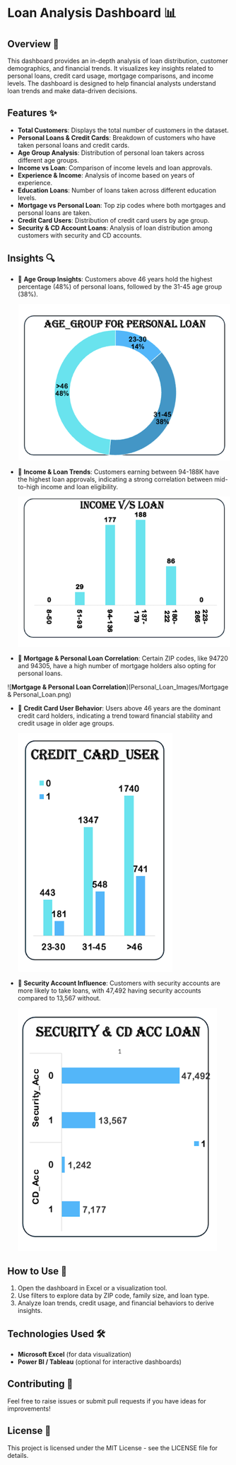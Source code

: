 # Loan Analysis Dashboard 📊

## Overview 🏦
This dashboard provides an in-depth analysis of loan distribution, customer demographics, and financial trends. It visualizes key insights related to personal loans, credit card usage, mortgage comparisons, and income levels. The dashboard is designed to help financial analysts understand loan trends and make data-driven decisions.

## Features ✨
- **Total Customers**: Displays the total number of customers in the dataset.
- **Personal Loans & Credit Cards**: Breakdown of customers who have taken personal loans and credit cards.
- **Age Group Analysis**: Distribution of personal loan takers across different age groups.
- **Income vs Loan**: Comparison of income levels and loan approvals.
- **Experience & Income**: Analysis of income based on years of experience.
- **Education Loans**: Number of loans taken across different education levels.
- **Mortgage vs Personal Loan**: Top zip codes where both mortgages and personal loans are taken.
- **Credit Card Users**: Distribution of credit card users by age group.
- **Security & CD Account Loans**: Analysis of loan distribution among customers with security and CD accounts.

## Insights 🔍
- 📌 **Age Group Insights**: Customers above 46 years hold the highest percentage (48%) of personal loans, followed by the 31-45 age group (38%).
  
   ![**Age Group Insights**](Personal_Loan_Images/Age_Group.png)

- 📌 **Income & Loan Trends**: Customers earning between 94-188K have the highest loan approvals, indicating a strong correlation between mid-to-high income and loan eligibility.

  ![**Income & Loan Trends**](Personal_Loan_Images/Income&Loan_Trends.png)
- 📌 **Mortgage & Personal Loan Correlation**: Certain ZIP codes, like 94720 and 94305, have a high number of mortgage holders also opting for personal loans.
  
 ![**Mortgage & Personal Loan Correlation**](Personal_Loan_Images/Mortgage & Personal_Loan.png)
 
- 📌 **Credit Card User Behavior**: Users above 46 years are the dominant credit card holders, indicating a trend toward financial stability and credit usage in older age groups.

    ![**Credit Card User Behavior**](Personal_Loan_Images/Credit_Card_User_Behaviour.png)
- 📌 **Security Account Influence**: Customers with security accounts are more likely to take loans, with 47,492 having security accounts compared to 13,567 without.

    ![ **Security Account Influence**](Personal_Loan_Images/Security_Acc_Influence.png)

## How to Use 📌
1. Open the dashboard in Excel or a visualization tool.
2. Use filters to explore data by ZIP code, family size, and loan type.
3. Analyze loan trends, credit usage, and financial behaviors to derive insights.

## Technologies Used 🛠️
- **Microsoft Excel** (for data visualization)
- **Power BI / Tableau** (optional for interactive dashboards)

## Contributing 🤝
Feel free to raise issues or submit pull requests if you have ideas for improvements!

## License 📜
This project is licensed under the MIT License - see the LICENSE file for details.
